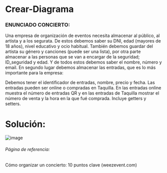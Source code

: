 # Crear-Diagrama

### ENUNCIADO CONCIERTO:
 
Una empresa de organización de eventos necesita almacenar al público, al artista y a los segurata. 
De estos debemos saber su DNI, edad (mayores de 18 años), nivel educativo y ocio habitual.
También debemos guardar del artista su género y canciones (puede ser una lista), por otra parte almacenar a las personas que se van a encargar de la seguridad; ID_seguridad y edad.
Y de todos estos debemos saber el nombre, número y email.
En segundo lugar debemos almacenar las entradas, que es lo más importante para la empresa:

Debemos tener  el identificador de entradas, nombre, precio y fecha. Las entradas pueden ser online o compradas en Taquilla. En las entradas online muestra el número de entradas QR y en las entradas de Taquilla mostrar el número de venta y la hora en la que fué comprada.
Incluye getters y setters.  

# Solución:

![image](https://user-images.githubusercontent.com/114684316/222777722-28512c03-3568-4f35-8710-5da7452db731.png)

###### Página de referencia:
Cómo organizar un concierto: 10 puntos clave (weezevent.com)


